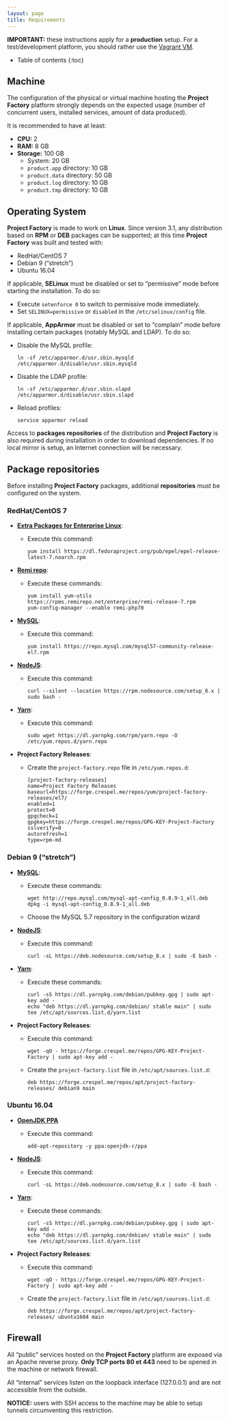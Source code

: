 ```yaml
---
layout: page
title: Requirements
---
```


**IMPORTANT:** these instructions apply for a **production** setup.
For a test/development platform, you should rather use the [Vagrant VM](../dev/vm.html).

- Table of contents
{:toc}

## Machine

The configuration of the physical or virtual machine hosting the **Project Factory** platform strongly depends on the expected usage (number of concurrent users, installed services, amount of data produced).

It is recommended to have at least:

-   **CPU:** 2
-   **RAM:** 8 GB
-   **Storage:** 100 GB
    -   System: 20 GB
    -   `product.app` directory: 10 GB
    -   `product.data` directory: 50 GB
    -   `product.log` directory: 10 GB
    -   `product.tmp` directory: 10 GB

## Operating System

**Project Factory** is made to work on **Linux**. Since version 3.1, any distribution based on **RPM** or **DEB** packages can be supported; at this time **Project Factory** was built and tested with:

-   RedHat/CentOS 7
-   Debian 9 (“stretch”)
-   Ubuntu 16.04

If applicable, **SELinux** must be disabled or set to “permissive” mode before starting the installation. To do so:

-   Execute `setenforce 0` to switch to permissive mode immediately.
-   Set `SELINUX=permissive` or `disabled` in the `/etc/selinux/config` file.

If applicable, **AppArmor** must be disabled or set to “complain” mode before installing certain packages (notably MySQL and LDAP). To do so:

-   Disable the MySQL profile:

        ln -sf /etc/apparmor.d/usr.sbin.mysqld /etc/apparmor.d/disable/usr.sbin.mysqld

-   Disable the LDAP profile:

        ln -sf /etc/apparmor.d/usr.sbin.slapd /etc/apparmor.d/disable/usr.sbin.slapd

-   Reload profiles:

        service apparmor reload

Access to **packages repositories** of the distribution and **Project Factory** is also required during installation in order to download dependencies. If no local mirror is setup, an Internet connection will be necessary.

## Package repositories

Before installing **Project Factory** packages, additional **repositories** must be configured on the system.

### RedHat/CentOS 7

-   [**Extra Packages for Enterprise Linux**](http://fedoraproject.org/wiki/EPEL):
    -   Execute this command:

            yum install https://dl.fedoraproject.org/pub/epel/epel-release-latest-7.noarch.rpm

-   [**Remi repo**](https://blog.remirepo.net/pages/Config-en):
    -   Execute these commands:

            yum install yum-utils https://rpms.remirepo.net/enterprise/remi-release-7.rpm
            yum-config-manager --enable remi-php70

-   [**MySQL**](https://dev.mysql.com/downloads/repo/yum/):
    -   Execute this command:

            yum install https://repo.mysql.com/mysql57-community-release-el7.rpm

-   [**NodeJS**](https://github.com/nodesource/distributions/blob/master/README.md#rpm):
    -   Execute this command:

            curl --silent --location https://rpm.nodesource.com/setup_8.x | sudo bash -

-   [**Yarn**](https://yarnpkg.com/en/docs/install#linux-tab):
    -   Execute this command:

            sudo wget https://dl.yarnpkg.com/rpm/yarn.repo -O /etc/yum.repos.d/yarn.repo

-   **Project Factory Releases**:
    -   Create the `project-factory.repo` file in `/etc/yum.repos.d`:

            [project-factory-releases]
            name=Project Factory Releases
            baseurl=https://forge.crespel.me/repos/yum/project-factory-releases/el7/
            enabled=1
            protect=0
            gpgcheck=1
            gpgkey=https://forge.crespel.me/repos/GPG-KEY-Project-Factory
            sslverify=0
            autorefresh=1
            type=rpm-md

### Debian 9 (“stretch”)

-   [**MySQL**](https://dev.mysql.com/downloads/repo/apt/):
    -   Execute these commands:

            wget http://repo.mysql.com/mysql-apt-config_0.8.9-1_all.deb
            dpkg -i mysql-apt-config_0.8.9-1_all.deb

    -   Choose the MySQL 5.7 repository in the configuration wizard

-   [**NodeJS**](https://github.com/nodesource/distributions/blob/master/README.md#deb):
    -   Execute this command:

            curl -sL https://deb.nodesource.com/setup_8.x | sudo -E bash -

-   [**Yarn**](https://yarnpkg.com/en/docs/install#linux-tab):
    -   Execute these commands:

            curl -sS https://dl.yarnpkg.com/debian/pubkey.gpg | sudo apt-key add -
            echo "deb https://dl.yarnpkg.com/debian/ stable main" | sudo tee /etc/apt/sources.list.d/yarn.list

-   **Project Factory Releases**:
    -   Execute this command:

            wget -qO - https://forge.crespel.me/repos/GPG-KEY-Project-Factory | sudo apt-key add -

    -   Create the `project-factory.list` file in `/etc/apt/sources.list.d`:

            deb https://forge.crespel.me/repos/apt/project-factory-releases/ debian9 main

### Ubuntu 16.04

-   [**OpenJDK PPA**](https://launchpad.net/~openjdk-r/+archive/ubuntu/ppa)
    -   Execute this command:

            add-apt-repository -y ppa:openjdk-r/ppa

-   [**NodeJS**](https://github.com/nodesource/distributions/blob/master/README.md#deb):
    -   Execute this command:

            curl -sL https://deb.nodesource.com/setup_8.x | sudo -E bash -

-   [**Yarn**](https://yarnpkg.com/en/docs/install#linux-tab):
    -   Execute these commands:

            curl -sS https://dl.yarnpkg.com/debian/pubkey.gpg | sudo apt-key add -
            echo "deb https://dl.yarnpkg.com/debian/ stable main" | sudo tee /etc/apt/sources.list.d/yarn.list

-   **Project Factory Releases**:
    -   Execute this command:

            wget -qO - https://forge.crespel.me/repos/GPG-KEY-Project-Factory | sudo apt-key add -

    -   Create the `project-factory.list` file in `/etc/apt/sources.list.d`:

            deb https://forge.crespel.me/repos/apt/project-factory-releases/ ubuntu1604 main

## Firewall

All  “public” services hosted on the **Project Factory** platform are exposed via an Apache reverse proxy.
**Only TCP ports 80 et 443** need to be opened in the machine or network firewall.

All “internal” services listen on the loopback interface (127.0.0.1) and are not accessible from the outside.

**NOTICE:** users with SSH access to the machine may be able to setup tunnels circumventing this restriction.
